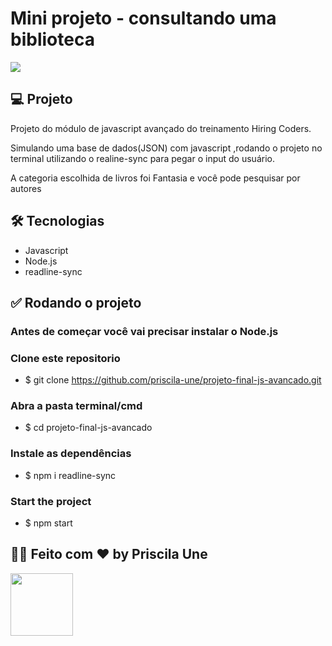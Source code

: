 # Mini projeto - consultando uma biblioteca
<img src="https://lh3.googleusercontent.com/pw/AM-JKLU1AoAZtEOl9s9MwKRCGfEOOBT4Y0tVrFNcgM6KGMe-8AYYIIIa7l6bEwRJ11dpvpisbpSqtfAoTgWRAyQUCnes_VWOKnLrcB5_VouLYhqibyz4BV7BDLSzYIbYV6IjzxnQIovvnD9AUOa2gz8i-WFrOg=w904-h514-no?authuser=0" >

## 💻 Projeto
<p>Projeto do módulo de javascript avançado do treinamento Hiring Coders.</p> 
Simulando uma base de dados(JSON) com javascript ,rodando o projeto no terminal utilizando o realine-sync para pegar o input do usuário. 
<p>A categoria escolhida de livros foi Fantasia e você pode pesquisar por autores</p>

## 🛠 Tecnologias
- Javascript
- Node.js
- readline-sync

## ✅ Rodando o projeto
### Antes de começar você vai precisar instalar o Node.js 

### Clone este repositorio
- $ git clone https://github.com/priscila-une/projeto-final-js-avancado.git
### Abra a pasta terminal/cmd
- $ cd projeto-final-js-avancado
### Instale as dependências
- $ npm i readline-sync
### Start the project
- $ npm start


## 👩‍🦰 Feito com ♥ by Priscila Une <a href="https://www.linkedin.com/in/evelin-priscila-une-santos-82811b1b8/" target="_blank">
  <img src="https://img.shields.io/badge/-LinkedIn-511281?style=flat&logo=linkedin&logoColor=white" width="100px">
  </a>
